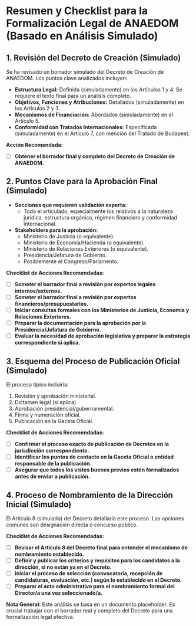# Resumen y Checklist para la Formalización Legal de ANAEDOM (Basado en Análisis Simulado)

## 1. Revisión del Decreto de Creación (Simulado)

Se ha revisado un borrador simulado del Decreto de Creación de ANAEDOM. Los puntos clave analizados incluyen:

*   **Estructura Legal:** Definida (simuladamente) en los Artículos 1 y 4. Se requiere el texto final para un análisis completo.
*   **Objetivos, Funciones y Atribuciones:** Detallados (simuladamente) en los Artículos 2 y 3.
*   **Mecanismos de Financiación:** Abordados (simuladamente) en el Artículo 5.
*   **Conformidad con Tratados Internacionales:** Especificada (simuladamente) en el Artículo 7, con mención del Tratado de Budapest.

**Acción Recomendada:**
*   [ ] **Obtener el borrador final y completo del Decreto de Creación de ANAEDOM.**

## 2. Puntos Clave para la Aprobación Final (Simulado)

*   **Secciones que requieren validación experta:**
    *   Todo el articulado, especialmente los relativos a la naturaleza jurídica, estructura orgánica, régimen financiero y conformidad internacional.
*   **Stakeholders para la aprobación:**
    *   Ministerio de Justicia (o equivalente).
    *   Ministerio de Economía/Hacienda (o equivalente).
    *   Ministerio de Relaciones Exteriores (o equivalente).
    *   Presidencia/Jefatura de Gobierno.
    *   Posiblemente el Congreso/Parlamento.

**Checklist de Acciones Recomendadas:**
*   [ ] **Someter el borrador final a revisión por expertos legales internos/externos.**
*   [ ] **Someter el borrador final a revisión por expertos financieros/presupuestarios.**
*   [ ] **Iniciar consultas formales con los Ministerios de Justicia, Economía y Relaciones Exteriores.**
*   [ ] **Preparar la documentación para la aprobación por la Presidencia/Jefatura de Gobierno.**
*   [ ] **Evaluar la necesidad de aprobación legislativa y preparar la estrategia correspondiente si aplica.**

## 3. Esquema del Proceso de Publicación Oficial (Simulado)

El proceso típico incluiría:
1.  Revisión y aprobación ministerial.
2.  Dictamen legal (si aplica).
3.  Aprobación presidencial/gubernamental.
4.  Firma y numeración oficial.
5.  Publicación en la Gaceta Oficial.

**Checklist de Acciones Recomendadas:**
*   [ ] **Confirmar el proceso exacto de publicación de Decretos en la jurisdicción correspondiente.**
*   [ ] **Identificar los puntos de contacto en la Gaceta Oficial o entidad responsable de la publicación.**
*   [ ] **Asegurar que todos los vistos buenos previos estén formalizados antes de enviar a publicación.**

## 4. Proceso de Nombramiento de la Dirección Inicial (Simulado)

El Artículo 8 (simulado) del Decreto detallaría este proceso. Las opciones comunes son designación directa o concurso público.

**Checklist de Acciones Recomendadas:**
*   [ ] **Revisar el Artículo 8 del Decreto final para entender el mecanismo de nombramiento establecido.**
*   [ ] **Definir y publicar los criterios y requisitos para los candidatos a la dirección, si no están ya en el Decreto.**
*   [ ] **Iniciar el proceso de selección (convocatoria, recepción de candidaturas, evaluación, etc.) según lo establecido en el Decreto.**
*   [ ] **Preparar el acto administrativo para el nombramiento formal del Director/a una vez seleccionado/a.**

**Nota General:** Este análisis se basa en un documento placeholder. Es crucial trabajar con el borrador real y completo del Decreto para una formalización legal efectiva.
